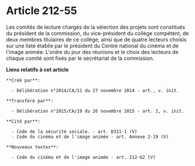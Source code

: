 # Article 212-55

Les comités de lecture chargés de la sélection des projets sont constitués du président de la commission, du vice-président
du collège compétent, de deux membres titulaires de ce collège, ainsi que de quatre lecteurs choisis sur une liste établie
par le président du Centre national du cinéma et de l'image animée. L'ordre du jour des réunions et le choix des lecteurs de
chaque comité sont fixés par le secrétariat de la commission.

**Liens relatifs à cet article**

	**Créé par**:

	  - Délibération n°2014/CA/11 du 27 novembre 2014 - art., v. init.

	**Transféré par**:

	  - Délibération n°2015/CA/19 du 26 novembre 2015 - art. 2, v. init.

	**Cité par**:

	  - Code de la sécurité sociale. - art. D311-1 (V)
	  - Code du cinéma et de l'image animée - art. Annexe 2-19 (V)

	**Nouveaux textes**:

	  - Code du cinéma et de l'image animée - art. 212-62 (V)
